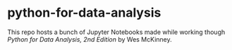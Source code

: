 # python-for-data-analysis
This repo hosts a bunch of Jupyter Notebooks made while working though _Python for Data Analysis, 2nd Edition_ by Wes McKinney.
